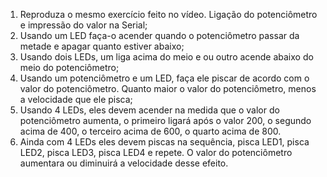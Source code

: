 1. Reproduza o mesmo exercício feito no vídeo. Ligação do potenciômetro e impressão do valor na Serial;
2. Usando um LED faça-o acender quando o potenciômetro passar da metade e apagar quanto estiver abaixo;
3. Usando dois LEDs, um liga acima do meio e ou outro acende abaixo do meio do potenciômetro;
4. Usando um potenciômetro e um LED, faça ele piscar de acordo com o valor do potenciômetro. Quanto maior o valor do potenciômetro, menos a velocidade que ele pisca;
5. Usando 4 LEDs, eles devem acender na medida que o valor do potenciômetro aumenta, o primeiro ligará após o valor 200, o segundo acima de 400, o terceiro acima de 600, o quarto acima de 800.
6. Ainda com 4 LEDs eles devem piscas na sequência, pisca LED1, pisca LED2, pisca LED3, pisca LED4 e repete. O valor do potenciômetro aumentara ou diminuirá a velocidade desse efeito.
